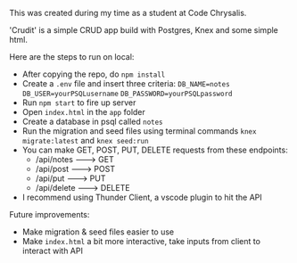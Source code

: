 This was created during my time as a student at Code Chrysalis.

'Crudit' is a simple CRUD app build with Postgres, Knex and some simple html.


Here are the steps to run on local:
- After copying the repo, do `npm install`
- Create a `.env` file and insert three criteria: `DB_NAME=notes` `DB_USER=yourPSQLusername` `DB_PASSWORD=yourPSQLpassword`
- Run `npm start` to fire up server
- Open `index.html` in the `app` folder
- Create a database in psql called `notes`
- Run the migration and seed files using terminal commands `knex migrate:latest` and `knex seed:run`
- You can make GET, POST, PUT, DELETE requests from these endpoints:
    - /api/notes ---> GET
    - /api/post ---> POST
    - /api/put ---> PUT
    - /api/delete ---> DELETE
- I recommend using Thunder Client, a vscode plugin to hit the API


Future improvements:
- Make migration & seed files easier to use
- Make `index.html` a bit more interactive, take inputs from client to interact with API